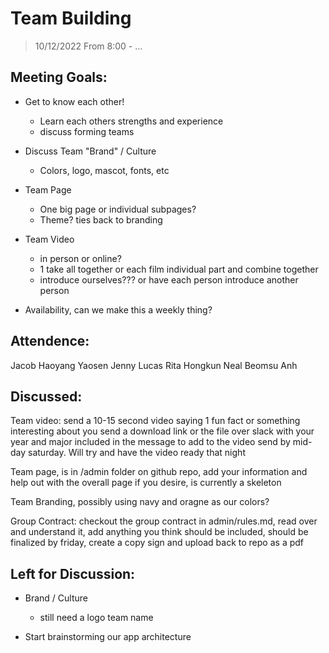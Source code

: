 
# Team Building
> 10/12/2022 From 8:00 - ...

## Meeting Goals:

- Get to know each other!
  - Learn each others strengths and experience
  - discuss forming teams

- Discuss Team "Brand" / Culture
  - Colors, logo, mascot, fonts, etc

- Team Page
    - One big page or individual subpages?
    - Theme?  ties back to branding

- Team Video
    - in person or online?
    - 1 take all together or each film individual part and combine together
    - introduce ourselves??? or have each person introduce another person
        
- Availability, can we make this a weekly thing?

## Attendence:

Jacob 
Haoyang
Yaosen
Jenny
Lucas
Rita
Hongkun
Neal
Beomsu
Anh

## Discussed:

Team video: send a 10-15 second video saying 1 fun fact or something interesting about you
send a download link or the file over slack with your year and major included in the message to add to the video send by mid-day saturday.  Will try and have the video ready that night

Team page, is in /admin folder on github repo, add your information and help out with the overall page if you desire, is currently a skeleton

Team Branding, possibly using navy and oragne as our colors?

Group Contract: checkout the group contract in admin/rules.md, read over and understand it, add anything you think should be included, should be finalized by friday, create a copy sign and upload back to repo as a pdf

## Left for Discussion:

- Brand / Culture
  - still need a logo team name

- Start brainstorming our app architecture




